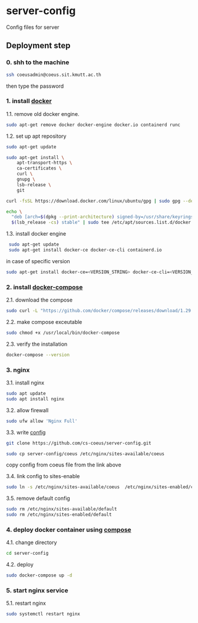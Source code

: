 # server-config
Config files for server

## Deployment step

### 0. shh to the machine
```bash
ssh coeusadmin@coeus.sit.kmutt.ac.th
```
then type the password

### 1. install [docker](https://docs.docker.com/engine/install/ubuntu/)

1.1. remove old docker engine.
```bash
sudo apt-get remove docker docker-engine docker.io containerd runc
```
1.2. set up apt repository
```bash
sudo apt-get update
```
```bash
sudo apt-get install \
    apt-transport-https \
    ca-certificates \
    curl \
    gnupg \
    lsb-release \
    git
```
```bash
curl -fsSL https://download.docker.com/linux/ubuntu/gpg | sudo gpg --dearmor -o /usr/share/keyrings/docker-archive-keyring.gpg
```
```bash
echo \
  "deb [arch=$(dpkg --print-architecture) signed-by=/usr/share/keyrings/docker-archive-keyring.gpg] https://download.docker.com/linux/ubuntu \
  $(lsb_release -cs) stable" | sudo tee /etc/apt/sources.list.d/docker.list > /dev/null
```

1.3. install docker engine
```bash
 sudo apt-get update
 sudo apt-get install docker-ce docker-ce-cli containerd.io
 ```
 in case of specific version
 ```bash
 sudo apt-get install docker-ce=<VERSION_STRING> docker-ce-cli=<VERSION_STRING> containerd.io
 ```
 
### 2. install [docker-compose](https://docs.docker.com/compose/install/)
 2.1. download the compose
 ```bash
 sudo curl -L "https://github.com/docker/compose/releases/download/1.29.2/docker-compose-$(uname -s)-$(uname -m)" -o /usr/local/bin/docker-compose
 ```
 2.2. make compose exceutable
 ```bash
 sudo chmod +x /usr/local/bin/docker-compose
 ```
 2.3. verify the installation
  ```bash
 docker-compose --version
 ```
### 3. nginx 
3.1. install nginx
```bash
sudo apt update
sudo apt install nginx
```
3.2. allow firewall
```bash
sudo ufw allow 'Nginx Full'
```

3.3. write [config](https://github.com/cs-coeus/server-config)
```bash
git clone https://github.com/cs-coeus/server-config.git
```

```bash
sudo cp server-config/coeus /etc/nginx/sites-available/coeus
```

copy config from coeus file from the link above

3.4. link config to sites-enable
```bash
sudo ln -s /etc/nginx/sites-available/coeus  /etc/nginx/sites-enabled/coeus
```

3.5. remove default config
```bash
sudo rm /etc/nginx/sites-available/default
sudo rm /etc/nginx/sites-enabled/default
```


### 4. deploy docker container using [compose](https://github.com/cs-coeus/server-config/blob/main/docker-compose.yml)
4.1. change directory
```bash
cd server-config
```
4.2. deploy
```bash
sudo docker-compose up -d
```

### 5. start nginx service
5.1. restart nginx
```bash
sudo systemctl restart nginx
```
